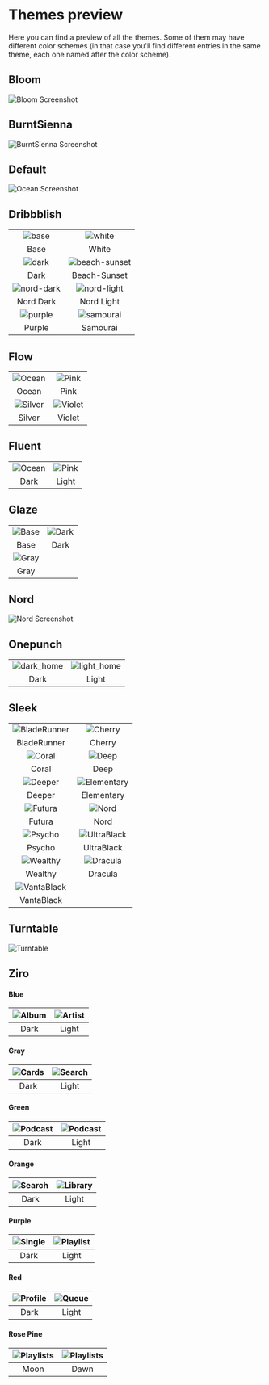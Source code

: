 # Themes preview

Here you can find a preview of all the themes. Some of them may have different color schemes (in that case you'll find different entries in the same theme, each one named after the color scheme).

## Bloom

![Bloom Screenshot](Bloom/screenshots/dark.png)

## BurntSienna

![BurntSienna Screenshot](BurntSienna/screenshots/screenshot.png)

## Default

![Ocean Screenshot](Default/screenshots/ocean.png)

## Dribbblish

|                                                    |                                                          |
| :------------------------------------------------: | :------------------------------------------------------: |
|      ![base](Dribbblish/screenshots/base.png)      |        ![white](Dribbblish/screenshots/white.png)        |
|                        Base                        |                          White                           |
|      ![dark](Dribbblish/screenshots/dark.png)      | ![beach-sunset](Dribbblish/screenshots/beach-sunset.png) |
|                        Dark                        |                       Beach-Sunset                       |
| ![nord-dark](Dribbblish/screenshots/nord-dark.png) |   ![nord-light](Dribbblish/screenshots/nord-light.png)   |
|                     Nord Dark                      |                        Nord Light                        |
|    ![purple](Dribbblish/screenshots/purple.png)    |     ![samourai](Dribbblish/screenshots/samourai.png)     |
|                       Purple                       |                         Samourai                         |

## Flow

|                                        |                                        |
| :------------------------------------: | :------------------------------------: |
|  ![Ocean](Flow/screenshots/ocean.png)  |   ![Pink](Flow/screenshots/pink.png)   |
|                 Ocean                  |                  Pink                  |
| ![Silver](Flow/screenshots/silver.png) | ![Violet](Flow/screenshots/violet.png) |
|                 Silver                 |                 Violet                 |

## Fluent

|                                         |                                         |
| :-------------------------------------: | :-------------------------------------: |
| ![Ocean](Fluent/screenshots/dark-1.png) | ![Pink](Fluent/screenshots/light-1.png) |
|                  Dark                   |                  Light                  |

## Glaze

|                                     |                                     |
| :---------------------------------: | :---------------------------------: |
| ![Base](Glaze/screenshots/base.png) | ![Dark](Glaze/screenshots/dark.png) |
|                Base                 |                Dark                 |
| ![Gray](Glaze/screenshots/gray.png) |                                     |
|                Gray                 |

## Nord

![Nord Screenshot](Nord/screenshots/screenshot_1.png)

## Onepunch

|                                                  |                                                    |
| :----------------------------------------------: | :------------------------------------------------: |
| ![dark_home](Onepunch/screenshots/dark_home.png) | ![light_home](Onepunch/screenshots/light_home.png) |
|                       Dark                       |                       Light                        |

## Sleek

|                                                   |                                                 |
| :-----------------------------------------------: | :---------------------------------------------: |
| ![BladeRunner](Sleek/screenshots/bladerunner.png) |     ![Cherry](Sleek/screenshots/cherry.png)     |
|                    BladeRunner                    |                     Cherry                      |
|       ![Coral](Sleek/screenshots/coral.png)       |       ![Deep](Sleek/screenshots/deep.png)       |
|                       Coral                       |                      Deep                       |
|      ![Deeper](Sleek/screenshots/deeper.png)      | ![Elementary](Sleek/screenshots/elementary.png) |
|                      Deeper                       |                   Elementary                    |
|      ![Futura](Sleek/screenshots/futura.png)      |       ![Nord](Sleek/screenshots/nord.png)       |
|                      Futura                       |                      Nord                       |
|      ![Psycho](Sleek/screenshots/psycho.png)      | ![UltraBlack](Sleek/screenshots/ultrablack.png) |
|                      Psycho                       |                   UltraBlack                    |
|     ![Wealthy](Sleek/screenshots/wealthy.png)     |    ![Dracula](Sleek/screenshots/dracula.png)    |
|                      Wealthy                      |                     Dracula                     |
|  ![VantaBlack](Sleek/screenshots/vantablack.png)  |
|                    VantaBlack                     |

## Turntable

![Turntable](Turntable/screenshots/fad.png)

## Ziro

#### Blue

| ![Album](Ziro/screenshots/album-blue-dark.png) | ![Artist](Ziro/screenshots/artist-blue-light.png) |
| :--------------------------------------------: | :-----------------------------------------------: |
|                      Dark                      |                       Light                       |

#### Gray

| ![Cards](Ziro/screenshots/cards-gray-dark.png) | ![Search](Ziro/screenshots/search-gray-light.png) |
| :--------------------------------------------: | :-----------------------------------------------: |
|                      Dark                      |                       Light                       |

#### Green

| ![Podcast](Ziro/screenshots/podcast-green-dark.png) | ![Podcast](Ziro/screenshots/podcast-green-light.png) |
| :-------------------------------------------------: | :--------------------------------------------------: |
|                        Dark                         |                        Light                         |

#### Orange

| ![Search](Ziro/screenshots/search-orange-dark.png) | ![Library](Ziro/screenshots/library-orange-light.png) |
| :------------------------------------------------: | :---------------------------------------------------: |
|                        Dark                        |                         Light                         |

#### Purple

| ![Single](Ziro/screenshots/single-purple-dark.png) | ![Playlist](Ziro/screenshots/playlist-purple-light.png) |
| :------------------------------------------------: | :-----------------------------------------------------: |
|                        Dark                        |                          Light                          |

#### Red

| ![Profile](Ziro/screenshots/profile-red-dark.png) | ![Queue](Ziro/screenshots/queue-red-light.png) |
| :-----------------------------------------------: | :--------------------------------------------: |
|                       Dark                        |                     Light                      |

#### Rose Pine

| ![Playlists](Ziro/screenshots/rose-pine-moon.jpg) | ![Playlists](Ziro/screenshots/rose-pine-dawn.jpg) |
| :-----------------------------------------------: | :-----------------------------------------------: |
|                       Moon                        |                       Dawn                        |
